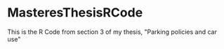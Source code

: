 # MasteresThesisRCode
This is the R Code from section 3 of my thesis, "Parking policies and car use"

